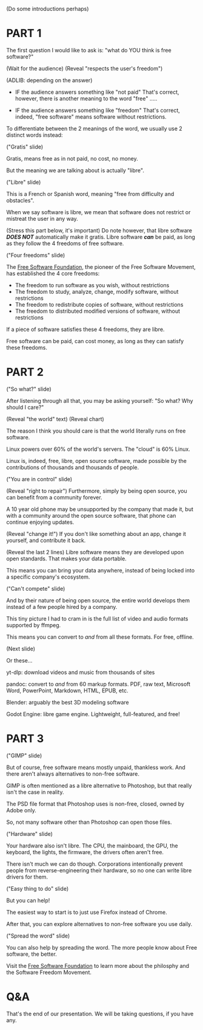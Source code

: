 (Do some introductions perhaps)

# PART 1

The first question I would like to ask is: "what do YOU think is free software?"

(Wait for the audience)
(Reveal "respects the user's freedom")

(ADLIB: depending on the answer)
- IF the audience answers something like "not paid"
That's correct, however, there is another meaning to the word "free" .....

- IF the audience answers something like "freedom"
That's correct, indeed, "free software" means software without restrictions.

To differentiate between the 2 meanings of the word, we usually use 2 distinct words instead:

("Gratis" slide)

Gratis, means free as in not paid, no cost, no money.

But the meaning we are talking about is actually "libre".

("Libre" slide)

This is a French or Spanish word, meaning "free from difficulty and obstacles".

When we say software is libre, we mean that software does not restrict or mistreat the user in any way.

(Stress this part below, it's important)
Do note however, that libre software ***DOES NOT*** automatically make it gratis. Libre software ***can*** be paid, as long as they follow the 4 freedoms of free software.

("Four freedoms" slide)

The [Free Software Foundation](https://fsf.org), the pioneer of the Free Software Movement, has established the 4 core freedoms:
- The freedom to run software as you wish, without restrictions
- The freedom to study, analyze, change, modify software, without restrictions
- The freedom to redistribute copies of software, without restrictions
- The freedom to distributed modified versions of software, without restrictions

If a piece of software satisfies these 4 freedoms, they are libre.

Free software can be paid, can cost money, as long as they can satisfy these freedoms.

# PART 2

("So what?" slide)

After listening through all that, you may be asking yourself: "So what? Why should I care?"

(Reveal "the world" text)
(Reveal chart)

The reason I think you should care is that the world literally runs on free software.

Linux powers over 60% of the world's servers. The "cloud" is 60% Linux.

Linux is, indeed, free, libre, open source software, made possible by the contributions of thousands and thousands of people.

("You are in control" slide)

(Reveal "right to repair")
Furthermore, simply by being open source, you can benefit from a community forever.

A 10 year old phone may be unsupported by the company that made it, but with a community around the open source software, that phone can continue enjoying updates.

(Reveal "change it!")
If you don't like something about an app, change it yourself, and contribute it back.

(Reveal the last 2 lines)
Libre software means they are developed upon open standards. That makes your data portable.

This means you can bring your data anywhere, instead of being locked into a specific company's ecosystem.

("Can't compete" slide)

And by their nature of being open source, the entire world develops them instead of a few people hired by a company.

This tiny picture I had to cram in is the full list of video and audio formats supported by ffmpeg.

This means you can convert to *and* from all these formats. For free, offline.

(Next slide)

Or these...

yt-dlp: download videos and music from thousands of sites

pandoc: convert to *and* from 60 markup formats. PDF, raw text, Microsoft Word, PowerPoint, Markdown, HTML, EPUB, etc.

Blender: arguably the best 3D modeling software

Godot Engine: libre game engine. Lightweight, full-featured, and free!

# PART 3

("GIMP" slide)

But of course, free software means mostly unpaid, thankless work. And there aren't always alternatives to non-free software.

GIMP is often mentioned as a libre alternative to Photoshop, but that really isn't the case in reality.

The PSD file format that Photoshop uses is non-free, closed, owned by Adobe only.

So, not many software other than Photoshop can open those files.

("Hardware" slide)

Your hardware also isn't libre. The CPU, the mainboard, the GPU, the keyboard, the lights, the firmware, the drivers often aren't free.

There isn't much we can do though. Corporations intentionally prevent people from reverse-engineering their hardware, so no one can write libre drivers for them.

("Easy thing to do" slide)

But you can help!

The easiest way to start is to just use Firefox instead of Chrome.

After that, you can explore alternatives to non-free software you use daily.

("Spread the word" slide)

You can also help by spreading the word. The more people know about Free software, the better.

Visit the [Free Software Foundation](https://fsf.org) to learn more about the philosphy and the Software Freedom Movement.

# Q&A

That's the end of our presentation. We will be taking questions, if you have any.

